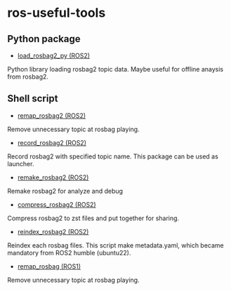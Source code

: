 # ros-useful-tools
## Python package

- [load_rosbag2_py (ROS2)](load_rosbag2_py/)

Python library loading rosbag2 topic data.
Maybe useful for offline anaysis from rosbag2.

## Shell script

- [remap_rosbag2 (ROS2)](remap_rosbag2/)

Remove unnecessary topic at rosbag playing.

- [record_rosbag2 (ROS2)](record_rosbag2/)

Record rosbag2 with specified topic name.
This package can be used as launcher.

- [remake_rosbag2 (ROS2)](remake_rosbag2/)

Remake rosbag2 for analyze and debug

- [compress_rosbag2 (ROS2)](compress_rosbag2/)

Compress rosbag2 to zst files and put together for sharing.

- [reindex_rosbag2 (ROS2)](reindex_rosbag2/)

Reindex each rosbag files.
This script make metadata.yaml, which became mandatory from ROS2 humble (ubuntu22).

- [remap_rosbag (ROS1)](remap_rosbag/)

Remove unnecessary topic at rosbag playing.

